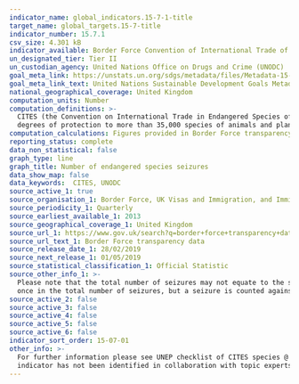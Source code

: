 ```yaml
---
indicator_name: global_indicators.15-7-1-title
target_name: global_targets.15-7-title
indicator_number: 15.7.1
csv_size: 4.301 kB
indicator_available: Border Force Convention of International Trade of Endangered Species (CITES) seizures
un_designated_tier: Tier II
un_custodian_agency: United Nations Office on Drugs and Crime (UNODC)
goal_meta_link: https://unstats.un.org/sdgs/metadata/files/Metadata-15-07-01.pdf
goal_meta_link_text: United Nations Sustainable Development Goals Metadata (PDF 210 KB)
national_geographical_coverage: United Kingdom
computation_units: Number
computation_definitions: >-
  CITES (the Convention on International Trade in Endangered Species of Wild Fauna and Flora) is an international agreement between governments. Its aim is to ensure that international trade in specimens of wild animals and plants does not threaten their survival. CITES accords varying
  degrees of protection to more than 35,000 species of animals and plants, whether they are traded as live specimens, fur coats or dried herbs.
computation_calculations: Figures provided in Border Force transparency data.
reporting_status: complete
data_non_statistical: false
graph_type: line
graph_title: Number of endangered species seizures
data_show_map: false
data_keywords:  CITES, UNODC
source_active_1: true
source_organisation_1: Border Force, UK Visas and Immigration, and Immigration Enforcement
source_periodicity_1: Quarterly
source_earliest_available_1: 2013
source_geographical_coverage_1: United Kingdom
source_url_1: https://www.gov.uk/search?q=border+force+transparency+data
source_url_text_1: Border Force transparency data
source_release_date_1: 28/02/2019
source_next_release_1: 01/05/2019
source_statistical_classification_1: Official Statistic 
source_other_info_1: >-
  Please note that the total number of seizures may not equate to the sum of the CITES seizures, this is due to the possibility of multiple seizures. A multiple seizure is where two or more category types (e.g. caviar and timber) are seized on a particular occasion. The occasion is counted
  once in the total number of seizures, but a seizure is counted against each category.
source_active_2: false
source_active_3: false
source_active_4: false
source_active_5: false
source_active_6: false
indicator_sort_order: 15-07-01
other_info: >-
  For further information please see UNEP checklist of CITES species @ http://checklist.cites.org/#/en This indicator is being used as an approximation of the UN SDG Indicator. Where possible, we will work to identify or develop UK data to meet the global indicator specification. This
  indicator has not been identified in collaboration with topic experts.
---
```

